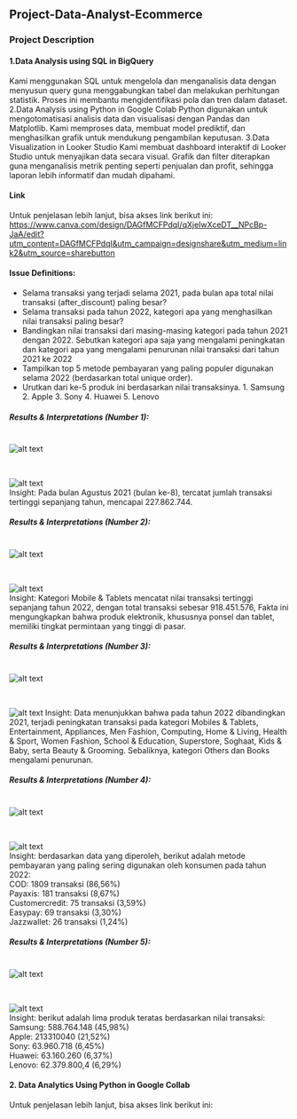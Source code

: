 ## Project-Data-Analyst-Ecommerce
### Project Description
#### 1.Data Analysis using SQL in BigQuery
Kami menggunakan SQL untuk mengelola dan menganalisis data dengan menyusun query guna menggabungkan tabel dan melakukan perhitungan statistik. Proses ini membantu mengidentifikasi pola dan tren dalam dataset.
2.Data Analysis using Python in Google Colab
Python digunakan untuk mengotomatisasi analisis data dan visualisasi dengan Pandas dan Matplotlib. Kami memproses data, membuat model prediktif, dan menghasilkan grafik untuk mendukung pengambilan keputusan.
3.Data Visualization in Looker Studio 
Kami membuat dashboard interaktif di Looker Studio untuk menyajikan data secara visual. Grafik dan filter diterapkan guna menganalisis metrik penting seperti penjualan dan profit, sehingga laporan lebih informatif dan mudah dipahami.

#### Link
Untuk penjelasan lebih lanjut, bisa akses link berikut ini: https://www.canva.com/design/DAGfMCFPdqI/qXjeIwXceDT__NPcBp-JaA/edit?utm_content=DAGfMCFPdqI&utm_campaign=designshare&utm_medium=link2&utm_source=sharebutton

#### Issue Definitions:
- Selama transaksi yang terjadi selama 2021, pada bulan apa total nilai transaksi (after_discount) paling besar?
- Selama transaksi pada tahun 2022, kategori apa yang menghasilkan nilai transaksi paling besar?
- Bandingkan nilai transaksi dari masing-masing kategori pada tahun 2021 dengan 2022. Sebutkan kategori apa saja yang mengalami peningkatan dan kategori apa yang mengalami penurunan nilai transaksi dari tahun 2021 ke 2022
- Tampilkan top 5 metode pembayaran yang paling populer digunakan selama 2022 (berdasarkan total unique order).
- Urutkan dari ke-5 produk ini berdasarkan nilai transaksinya. 1. Samsung 2. Apple 3. Sony 4. Huawei 5. Lenovo

##### Results & Interpretations (Number 1): <br> <br>
![alt text](https://github.com/amirahzubaidi/Project-Data-Analyst-Ecommerce/blob/main/SQL%20in%20Bigquery/Screenshot%20Query%20%26%20Result/Query%20no%201.png?raw=true)

<br> 

![alt text](https://github.com/amirahzubaidi/Project-Data-Analyst-Ecommerce/blob/main/SQL%20in%20Bigquery/Screenshot%20Query%20%26%20Result/Result%20no%201.png?raw=true)
<br>Insight: Pada bulan Agustus 2021 (bulan ke-8), tercatat jumlah transaksi tertinggi sepanjang tahun, mencapai 227.862.744.
   
##### Results & Interpretations (Number 2): <br> <br>
![alt text](https://github.com/amirahzubaidi/Project-Data-Analyst-Ecommerce/blob/main/SQL%20in%20Bigquery/Screenshot%20Query%20%26%20Result/Query%20no%202.png?raw=true)

<br> 

![alt text](https://github.com/amirahzubaidi/Project-Data-Analyst-Ecommerce/blob/main/SQL%20in%20Bigquery/Screenshot%20Query%20%26%20Result/Result%20no%202.png?raw=true)
<br>Insight: Kategori Mobile & Tablets mencatat nilai transaksi tertinggi sepanjang tahun 2022, dengan total transaksi sebesar 918.451.576, Fakta ini mengungkapkan bahwa produk elektronik, khususnya ponsel dan tablet, memiliki tingkat permintaan yang tinggi di pasar.

##### Results & Interpretations (Number 3): <br> <br>
![alt text](https://github.com/amirahzubaidi/Project-Data-Analyst-Ecommerce/blob/main/SQL%20in%20Bigquery/Screenshot%20Query%20%26%20Result/Query%20no%203.png?raw=true)

<br>

![alt text](https://github.com/amirahzubaidi/Project-Data-Analyst-Ecommerce/blob/main/SQL%20in%20Bigquery/Screenshot%20Query%20%26%20Result/Result%20no%203.png?raw=true)
Insight: Data menunjukkan bahwa pada tahun 2022 dibandingkan 2021, terjadi peningkatan transaksi pada kategori Mobiles & Tablets, Entertainment, Appliances, Men Fashion, Computing, Home & Living, Health & Sport, Women Fashion, School & Education, Superstore, Soghaat, Kids & Baby, serta Beauty & Grooming. Sebaliknya, kategori Others dan Books mengalami penurunan.

##### Results & Interpretations (Number 4): <br> <br>
![alt text](https://github.com/amirahzubaidi/Project-Data-Analyst-Ecommerce/blob/main/SQL%20in%20Bigquery/Screenshot%20Query%20%26%20Result/Query%20no%204.png?raw=true)

<br>

![alt text](https://github.com/amirahzubaidi/Project-Data-Analyst-Ecommerce/blob/main/SQL%20in%20Bigquery/Screenshot%20Query%20%26%20Result/Result%20no%204.png?raw=true)
<br> Insight: berdasarkan data yang diperoleh, berikut adalah metode pembayaran yang paling sering digunakan oleh konsumen pada tahun 2022:
<br> COD: 1809 transaksi (86,56%)
<br> Payaxis: 181 transaksi (8,67%)
<br> Customercredit: 75 transaksi (3,59%)
<br> Easypay: 69 transaksi (3,30%)
<br> Jazzwallet: 26 transaksi (1,24%)

##### Results & Interpretations (Number 5): <br> <br>
![alt text](https://github.com/amirahzubaidi/Project-Data-Analyst-Ecommerce/blob/main/SQL%20in%20Bigquery/Screenshot%20Query%20%26%20Result/Query%20no%205.png?raw=true)

<br>

![alt text](https://github.com/amirahzubaidi/Project-Data-Analyst-Ecommerce/blob/main/SQL%20in%20Bigquery/Screenshot%20Query%20%26%20Result/Result%20no%205.png?raw=true)
<br> Insight: berikut adalah lima produk teratas berdasarkan nilai transaksi:
<br> Samsung: 588.764.148 (45,98%)
<br> Apple: 213310040 (21,52%)
<br> Sony: 63.960.718 (6,45%)
<br> Huawei: 63.160.260 (6,37%)
<br> Lenovo: 62.379.800,4 (6,29%)

#### 2. Data Analytics Using Python in Google Collab
Untuk penjelasan lebih lanjut, bisa akses link berikut ini: 


